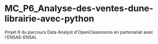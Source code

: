 # MC_P6_Analyse-des-ventes-dune-librairie-avec-python
Projet 6 du parcours Data Analyst d'OpenClassrooms en partenariat avec l'ENSAE-ENSAI.

